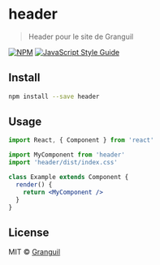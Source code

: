 # header

> Header pour le site de Granguil

[![NPM](https://img.shields.io/npm/v/header.svg)](https://www.npmjs.com/package/header) [![JavaScript Style Guide](https://img.shields.io/badge/code_style-standard-brightgreen.svg)](https://standardjs.com)

## Install

```bash
npm install --save header
```

## Usage

```jsx
import React, { Component } from 'react'

import MyComponent from 'header'
import 'header/dist/index.css'

class Example extends Component {
  render() {
    return <MyComponent />
  }
}
```

## License

MIT © [Granguil](https://github.com/Granguil)
